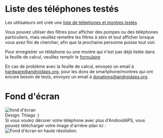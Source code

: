 # Liste des téléphones testés

Les utilisateurs ont créé une [liste de téléphones et montres testés](https://docs.google.com/spreadsheets/d/1gZAsN6f0gv6tkgy9EBsYl0BQNhna0RDqA9QGycAqCQc/edit?usp=sharing)

Vous pouvez utiliser des filtres pour afficher des pompes ou des téléphones particuliers, mais veuillez remettre les filtres à zéro et tout afficher lorsque vous avez fini de chercher, afin que la prochaine personne puisse tout voir.

Pour enregistrer un téléphone ou une montre qui n'est pas déjà listée dans la feuille de calcul, veuillez remplir le [formulaire](https://docs.google.com/forms/d/e/1FAIpQLScvmuqLTZ7MizuFBoTyVCZXuDb__jnQawEvMYtnnT9RGY6QUw/viewform)

En cas de problème avec la feuille de calcul, envoyez un email à hardware@androidaps.org, pour les dons de smartphone/montres qui ont encore besoin de tests, envoyez un email à donations@androidaps.org.

# Fond d'écran

![fond d'écran](../images/bg_phone_thump.jpg) </br> Design: Thiago :) </br> Si vous voulez décorer votre téléphone avec plus d'AndroidAPS, vous pouvez télécharger votre image d'arrière-plan ici : ![Fond d'écran en haute résolution.](../images/bg_phone.jpg)